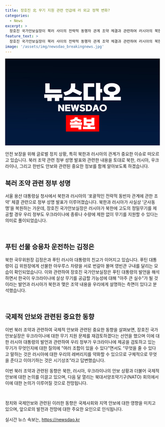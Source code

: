 ```yaml
---
title: 장호진 北 무기 지원 관련 언급에 러 외교 정책 변화?
categories:
  - News
excerpt: >
  장호진 국가안보실장이 북러 사이의 전략적 동행자 관계 조약 체결과 관련하여 러시아의 북한에 대한 고도의 무기 제공 가능성에 대해 우크라이나에 무기 지원을 검토하고 있다고 밝힘. 이에 대해 푸틴 대통령은 한국의 이러한 행동이 큰 실수일 것이라고 언급하며 이에 대한 우크라이나에 대한 무기 지원이 러시아의 태도에 따라 달라질 것이라고 경고함. 한러관계에 대해서도 언급하며 러시아의 동향이 레드라인에 가까워지는 모습을 보이며 이에 대한 경고를 발표함.
feature_text: >
  장호진 국가안보실장이 북러 사이의 전략적 동행자 관계 조약 체결과 관련하여 러시아의 북한에 대한 고도의 무기 제공 가능성에 대해 우크라이나에 무기 지원을 검토하고 있다고 밝힘. 이에 대해 푸틴 대통령은 한국의 이러한 행동이 큰 실수일 것이라고 언급하며 이에 대한 우크라이나에 대한 무기 지원이 러시아의 태도에 따라 달라질 것이라고 경고함. 한러관계에 대해서도 언급하며 러시아의 동향이 레드라인에 가까워지는 모습을 보이며 이에 대한 경고를 발표함.
image: '/assets/img/newsdao_breakingnews.jpg'
---
```


<p><img src="/assets/img/newsdao_breakingnews.jpg" alt="pcversion 속보" /></p>

<p>안전 보장을 위해 글로벌 정치 상황, 특히 북한과 러시아의 관계가 중요한 이슈로 떠오르고 있습니다. 북러 조약 관련 정부 성명 발표와 관련한 내용을 토대로 북한, 러시아, 우크라이나, 그리고 한반도 안보와 관련된 중요한 정보를 함께 알아보도록 하겠습니다.</p>

<h2 data-ke-size="size26">북러 조약 관련 정부 성명</h2>

<p>서울 용산 대통령실 청사에서 북한과 러시아의 ‘포괄적인 전략적 동반자 관계에 관한 조약’ 체결 관련으로 정부 성명 발표가 이루어졌습니다. 북한과 러시아가 사실상 ‘군사동맹’을 복원하는 가운데, 장호진 국가안보실장은 러시아가 북한에 고도의 정밀무기를 제공할 경우 우리 정부도 우크라이나에 종류나 수량에 제한 없이 무기를 지원할 수 있다는 의미로 풀이되었습니다.</p>

<p data-ke-size="size16">&nbsp;</p>

<h2 data-ke-size="size26">푸틴 선물 승용차 운전하는 김정은</h2>

<p>북한 국무위원장 김정은과 푸틴 러시아 대통령의 친교가 이어지고 있습니다. 푸틴 대통령이 김 위원장에게 선물한 아우루스 차량을 서로 번갈아 몰며 영빈관 구내를 달리는 모습이 확인되었습니다. 이와 관련하여 장호진 국가안보실장은 푸틴 대통령의 발언을 해석하면서 한국이 우크라이나에 살상 무기를 공급할 가능성에 대해 "아주 큰 실수"가 될 것이라는 발언과 러시아가 북한과 맺은 조약 내용을 우리에게 설명하는 측면이 있다고 분석했습니다.</p>

<p data-ke-size="size16">&nbsp;</p>

<h2 data-ke-size="size26">국제적 안보와 관련된 중요한 동향</h2>

<p>이번 북러 조약과 관련하여 국제적 안보와 관련된 중요한 동향을 살펴보면, 장호진 국가안보실장은 우크라이나에 대한 무기 지원 문제를 재검토하겠다는 선언을 했으며 이에 대한 러시아 대통령의 발언과 관련하여 우리 정부가 우크라이나에 제공을 검토하고 있는 무기가 무엇인지에 대한 질의에 "여러 조합이 있을 수 있다"면서도 “무엇을 줄 수 있다고 말하는 것은 러시아에 대한 우리의 레버리지를 약화할 수 있으므로 구체적으로 무엇을 준다고 이야기하는 것은 시기상조”라고 답변했습니다.</p>

<p>이번 북러 조약과 관련된 동향은 북한, 러시아, 우크라이나의 안보 상황과 더불어 국제적 안보에 대한 논의를 이끌고 있으며, 다음 달 열리는 북대서양조약기구(NATO) 회의에서 이에 대한 논의가 이루어질 것으로 전망됩니다.</p>

<p data-ke-size="size16">&nbsp;</p>

<p>정치와 국제안보와 관련된 이러한 동향은 국제사회와 지역 안보에 대한 영향을 미치고 있으며, 앞으로의 발전과 전망에 대한 주요한 요인으로 인식됩니다.</p>
실시간 뉴스 속보는, <a href="https://newsdao.kr" rel="dofollow">https://newsdao.kr</a>


